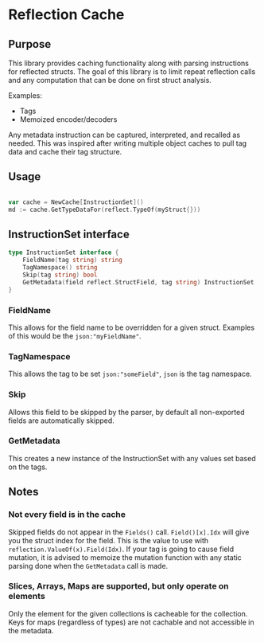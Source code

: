 # Reflection Cache

## Purpose

This library provides caching functionality along with parsing instructions for reflected structs.
The goal of this library is
to limit repeat reflection calls and any computation that can be done on first struct analysis.

Examples:
- Tags
- Memoized encoder/decoders


Any metadata instruction can be captured, interpreted, and recalled as needed.
This was inspired after writing multiple object caches to pull tag data and cache their tag structure.

## Usage

```go

var cache = NewCache[InstructionSet]()
md := cache.GetTypeDataFor(reflect.TypeOf(myStruct{}))
```

## InstructionSet interface

```go
type InstructionSet interface {
    FieldName(tag string) string
    TagNamespace() string
    Skip(tag string) bool
    GetMetadata(field reflect.StructField, tag string) InstructionSet
}
```

### FieldName

This allows for the field name to be overridden for a given struct. Examples of this would be the `json:"myFieldName"`.

### TagNamespace

This allows the tag to be set `json:"someField"`, `json` is the tag namespace.

### Skip

Allows this field to be skipped by the parser, by default all non-exported fields are automatically skipped.

### GetMetadata

This creates a new instance of the InstructionSet with any values set based on the tags.

## Notes

### Not every field is in the cache

Skipped fields do not appear in the `Fields()` call.
`Field()[x].Idx` will give you the struct index for the field. This is the value to use
with `reflection.ValueOf(x).Field(Idx)`. If your tag is going to cause field mutation, it is advised
to memoize the mutation function with any static parsing done when the `GetMetadata` call is made.

### Slices, Arrays, Maps are supported, but only operate on elements

Only the element for the given collections is cacheable for the collection.
Keys for maps (regardless of types) are not cachable and not accessible in the metadata.
